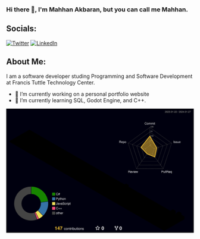 ### Hi there 👋, I'm Mahhan Akbaran, but you can call me Mahhan.

## Socials:
<a href="http://www.twitter.com/mahhanakbaran"><img src="https://www.svgrepo.com/show/475689/twitter-color.svg" alt="Twitter" width="35px"/></a>
<a href="https://www.linkedin.com/in/mahhan-akbaran/"><img src="https://www.svgrepo.com/show/448234/linkedin.svg" alt="LinkedIn" width="35px"/></a>


## About Me:
I am a software developer studing Programming and Software Development at Francis Tuttle Technology Center.


- 🔭 I’m currently working on a personal portfolio website
- 🌱 I’m currently learning SQL, Godot Engine, and C++.



![](./profile-3d-contrib/profile-night-rainbow.svg)
